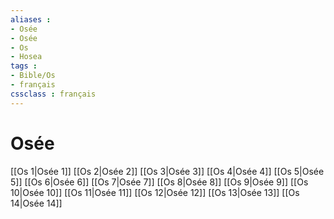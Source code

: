 ```yaml
---
aliases : 
- Osée
- Osée
- Os
- Hosea
tags : 
- Bible/Os
- français
cssclass : français
---
```


# Osée

[[Os 1|Osée 1]]
[[Os 2|Osée 2]]
[[Os 3|Osée 3]]
[[Os 4|Osée 4]]
[[Os 5|Osée 5]]
[[Os 6|Osée 6]]
[[Os 7|Osée 7]]
[[Os 8|Osée 8]]
[[Os 9|Osée 9]]
[[Os 10|Osée 10]]
[[Os 11|Osée 11]]
[[Os 12|Osée 12]]
[[Os 13|Osée 13]]
[[Os 14|Osée 14]]
